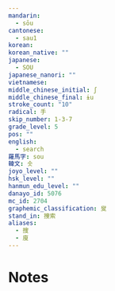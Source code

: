 ```yaml
---
mandarin:
  - sōu
cantonese:
  - sau1
korean:
korean_native: ""
japanese:
  - SOU
japanese_nanori: ""
vietnamese:
middle_chinese_initial: ʃ
middle_chinese_final: ɨu
stroke_count: "10"
radical: 手
skip_number: 1-3-7
grade_level: 5
pos: ""
english:
  - search
羅馬字: sou
韓文: 솟
joyo_level: ""
hsk_level: ""
hanmun_edu_level: ""
danayo_id: 5076
mc_id: 2704
graphemic_classification: 叟
stand_in: 捜索
aliases:
  - 搜
  - 廋
---
```


# Notes
